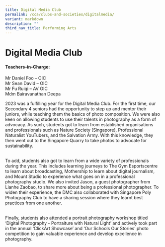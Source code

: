 ```yaml
---
title: Digital Media Club
permalink: /cca/clubs-and-societies/digitalmedia/
variant: markdown
description: ""
third_nav_title: Performing Arts
---
```



Digital Media Club
=============



#### Teachers-in-Charge:
Mr Daniel Foo – OIC <br>
Mr Sean David – OIC <br>
Mr Fu Ruiqi – AV OIC <br>
Mdm Bairavanathan Deepa


2023 was a fulfilling year for the Digital Media Club. For the first time, our Secondary 4 seniors had the opportunity to step up and mentor their juniors, while teaching them the basics of photo composition. We were also keen on allowing students to use their talents in photography as a form of advocacy. As such, students got to learn from established organisations and professionals such as Nature Society (Singapore), Professional Naturalist YouTubers, and the Salvation Army. With this knowledge, they then went out to the Singapore Quarry to take photos to advocate for sustainability. <br><br>

To add, students also got to learn from a wide variety of professionals during the year. This includes learning journeys to The Gym Esportscentre to learn about broadcasting, Mothership to learn about digital journalism, and Mount Studio to experience what goes on in a professional photography studio. We also invited Jason, a guest photographer from Lianhe Zaobao, to share more about being a professional photographer. To widen their experience, the DMC also collaborated with Singapore Poly Photography Club to have a sharing session where they learnt best practices from one another. <br><br>

Finally, students also attended a portrait photography workshop titled ‘Digital Photography - Portraiture with Natural Light’ and actively took part in the annual  ‘ClickArt Showcase’ and ‘Our Schools Our Stories’ photo competition to gain valuable experience and develop excellence in photography.